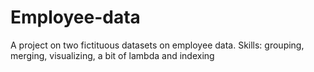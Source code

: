 # Employee-data
A project on two fictituous datasets on employee data. Skills: grouping, merging, visualizing, a bit of lambda and indexing

